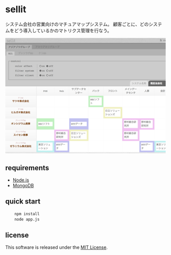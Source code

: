 sellit
======

システム会社の営業向けのマチュアマップシステム。
顧客ごとに、どのシステムをどう導入しているかのマトリクス管理を行なう。

![capture](doc/img/capture.png "capture")


requirements
------
+ [Node.js](http://nodejs.org/)
+ [MongoDB](http://www.mongodb.org/)


quick start
------
```bash
    npm install
    node app.js
```

license
-------
This software is released under the [MIT License](https://raw.github.com/okunishinishi/sellit/master/LICENSE).

